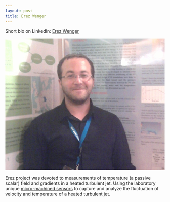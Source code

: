 ```yaml
---
layout: post
title: Erez Wenger
---
```



Short bio on LinkedIn: [Erez Wenger](http://www.linkedin.com/pub/erez-wenger/23/891/3a3)

![](../images/Erez1.jpg)


Erez project was devoted to measurements of temperature (a passive scalar) field and gradients in a heated turbulent jet. Using the laboratory unique [micro-machined sensors] to capture and analyze the fluctuation of velocity and temperature of a heated turbulent jet.


[micro-machined sensors]: ../research/microsensor.html
